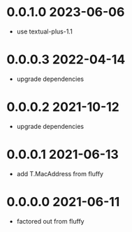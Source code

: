 0.0.1.0 2023-06-06
==================
- use textual-plus-1.1

0.0.0.3 2022-04-14
==================
- upgrade dependencies

0.0.0.2 2021-10-12
==================
- upgrade dependencies

0.0.0.1 2021-06-13
==================
- add T.MacAddress from fluffy

0.0.0.0 2021-06-11
==================
- factored out from fluffy
